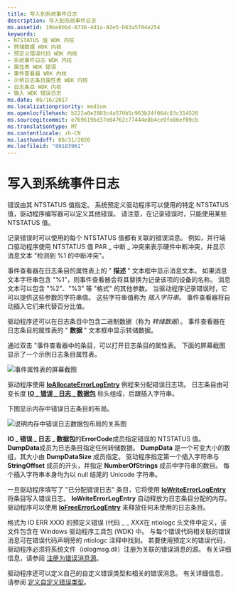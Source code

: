 ```yaml
---
title: 写入到系统事件日志
description: 写入到系统事件日志
ms.assetid: 19be8bb4-8736-4d1a-92e5-b63a5f04e254
keywords:
- NTSTATUS 值 WDK 内核
- 转储数据 WDK 内核
- 预定义错误代码 WDK 内核
- 系统事件日志 WDK 内核
- 属性表 WDK 错误
- 事件查看器 WDK 内核
- 示例日志条目属性表 WDK 内核
- 日志条目 WDK 内核
- 输入 WDK 错误日志
ms.date: 06/16/2017
ms.localizationpriority: medium
ms.openlocfilehash: b222a0e2803c4a570b5c963b24f064c83c314526
ms.sourcegitcommit: e769619bd37e04762c77444e8b4ce9fe86ef09cb
ms.translationtype: MT
ms.contentlocale: zh-CN
ms.lasthandoff: 08/31/2020
ms.locfileid: "89183961"
---
```

# <a name="writing-to-the-system-event-log"></a>写入到系统事件日志





错误由其 NTSTATUS 值指定。 系统预定义驱动程序可以使用的特定 NTSTATUS 值，驱动程序编写器可以定义其他错误。 请注意，在记录错误时，只能使用某些 NTSTATUS 值。

记录错误时可以使用的每个 NTSTATUS 值都有关联的错误消息。 例如，并行端口驱动程序使用 NTSTATUS 值 PAR \_ 中断 \_ 冲突来表示硬件中断冲突，并显示消息文本 "检测到 %1 的中断冲突"。

事件查看器在日志条目的属性表上的 " **描述** " 文本框中显示消息文本。 如果消息文本字符串包含 "%1"，则事件查看器会将其替换为记录该项的设备的名称。 消息文本可以包含 "%2"、"%3" 等 "格式" 的其他参数。 当驱动程序记录错误时，它可以提供这些参数的字符串值。 这些字符串值称为 *插入字符串*。 事件查看器将自动插入它们来代替百分比值。

驱动程序还可以在日志条目中包含二进制数据（称为 *转储数据*）。 事件查看器在日志条目的属性表的 " **数据** " 文本框中显示转储数据。

通过双击 "事件查看器中的条目，可以打开日志条目的属性表。 下面的屏幕截图显示了一个示例日志条目属性表。

![事件属性表的屏幕截图](images/event-properties.png)

驱动程序使用 [**IoAllocateErrorLogEntry**](/windows-hardware/drivers/ddi/wdm/nf-wdm-ioallocateerrorlogentry) 例程来分配错误日志项。 日志条目由可变长度 [**IO \_ 错误 \_ 日志 \_ 数据包**](/windows-hardware/drivers/ddi/wdm/ns-wdm-_io_error_log_packet) 标头组成，后跟插入字符串。

下图显示内存中错误日志条目的布局。

![说明内存中错误日志数据包布局的关系图 ](images/errorlogentry.png)

**IO \_ 错误 \_ 日志 \_ 数据包**的**ErrorCode**成员指定错误的 NTSTATUS 值。 **DumpData**成员为日志条目指定任何转储数据。 **DumpData** 是一个可变大小的数组，其大小由 **DumpDataSize** 成员指定。 驱动程序指定第一个插入字符串与 **StringOffset** 成员的开头，并指定 **NumberOfStrings** 成员中字符串的数目。 每个插入字符串本身均为以 null 结尾的 Unicode 字符串。

一旦驱动程序填写了 "已分配错误日志" 条目，它将使用 [**IoWriteErrorLogEntry**](/windows-hardware/drivers/ddi/ntifs/nf-ntifs-iowriteerrorlogentry)将条目写入错误日志。 **IoWriteErrorLogEntry** 自动释放为日志条目分配的内存。 驱动程序可以使用 [**IoFreeErrorLogEntry**](/windows-hardware/drivers/ddi/wdm/nf-wdm-iofreeerrorlogentry) 来释放任何未使用的日志条目。

格式为 IO ERR XXX) 的预定义错误 (代码 \_ \_ *XXX*在 ntiologc 头文件中定义，该文件包含在 Windows 驱动程序工具包 (WDK) 中。 与每个错误代码相关联的错误消息可在错误代码声明旁的 ntiologc 注释中找到。 若要使用预定义的错误代码，驱动程序必须将系统文件（iologmsg.dll）注册为关联的错误消息的源。 有关详细信息，请参阅 [注册为错误消息源](registering-as-a-source-of-error-messages.md)。

驱动程序还可以定义自己的自定义错误类型和相关的错误消息。 有关详细信息，请参阅 [定义自定义错误类型](defining-custom-error-types.md)。

 

